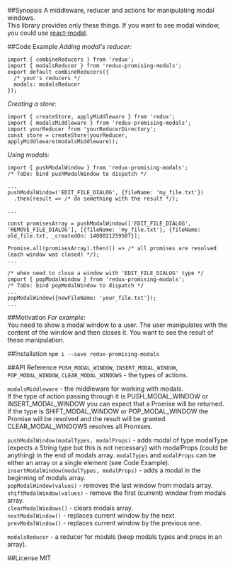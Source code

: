 ##Synopsis
A middleware, reducer and actions for manipulating modal windows.  
This library provides only these things. If you want to see modal window, you could use [react-modal](https://github.com/reactjs/react-modal).

##Code Example
*Adding modal's reducer:*  
```
import { combineReducers } from 'redux';
import { modalsReducer } from 'redux-promising-modals';
export default combineReducers({
  /* your's reducers */
  modals: modalsReducer
});
```
*Creating a store:*  
```
import { createStore, applyMiddleware } from 'redux';
import { modalsMiddleware } from 'redux-promising-modals';
import yourReducer from 'yourReducerDirectory';
const store = createStore(yourReducer, applyMiddleware(modalsMiddleware));
```
*Using modals:*  
```
import { pushModalWindow } from 'redux-promising-modals';
/* ToDo: bind pushModalWindow to dispatch */

...
pushModalWindow('EDIT_FILE_DIALOG', {fileName: 'my_file.txt'})
  .then(result => /* do something with the result */);

...

const promisesArray = pushModalWindow(['EDIT_FILE_DIALOG', 'REMOVE_FILE_DIALOG'], [{fileName: 'my_file.txt'}, {fileName: old_file.txt, _createdOn: 1480021259507}];

Promise.all(promisesArray).then(() => /* all promises are resolved (each window was closed) */);
...

/* when need to close a window with 'EDIT_FILE_DIALOG' type */
import { popModalWindow } from 'redux-promising-modals';
/* ToDo: bind popModalWindow to dispatch */
...
popModalWindow({newFileName: 'your_file.txt'});
...
```

##Motivation
*For example:*  
You need to show a modal window to a user. The user manipulates with the content of the window and then closes it. You want to see the result of these manipulation.

##Installation
`npm i --save redux-promising-modals`  

##API Reference
`PUSH_MODAL_WINDOW`, `INSERT_MODAL_WINDOW`, `POP_MODAL_WINDOW`, `CLEAR_MODAL_WINDOWS` - the types of actions.

`modalsMiddleware` - the middleware for working with modals.  
If the type of action passing through it is PUSH_MODAL_WINDOW or INSERT_MODAL_WINDOW you can expect that a Promise will be returned.  
If the type is SHIFT_MODAL_WINDOW or POP_MODAL_WINDOW the Promise will be resolved and the result will be granted.
CLEAR_MODAL_WINDOWS resolves all Promises.

`pushModalWindow(modalTypes, modalProps)` - adds modal of type modalType (expects a String type but this is not necessary)  with modalProps (could be anything) in the end of modals array. `modalTypes` and `modalProps` can be either an array or a single element (see Code Example).  
`insertModalWindow(modalTypes, modalProps)` - adds a modal in the beginning of modals array.  
`popModalWindow(values)` - removes the last window from modals array.  
`shiftModalWindow(values)` - remove the first (current) window from modals array.  
`clearModalWindows()` - clears modals array.  
`nextModalWindow()` - replaces current window by the next.
`prevModalWindow()` - replaces current window by the previous one.

`modalsReducer` - a reducer for modals (keep modals types and props in an array).  

##License
MIT
